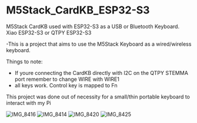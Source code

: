 # M5Stack_CardKB_ESP32-S3
M5Stack CardKB used with ESP32-S3 as a USB or Bluetooth Keyboard. Xiao ESP32-S3 or QTPY ESP32-S3

-This is a project that aims to use the M5Stack Keyboard as a wired/wireless keyboard. 

Things to note:
- If youre connecting the CardKB directly with I2C on the QTPY STEMMA port remember to change WIRE with WIRE1
- all keys work. Control key is mapped to Fn
  
This project was done out of necessity for a small/thin portable keyboard to interact with my Pi

![IMG_8416](https://github.com/user-attachments/assets/289f7913-a9fc-486d-bf1b-debdabb3f4c5)
![IMG_8414](https://github.com/user-attachments/assets/165ebaf3-08c9-4b40-aa64-06ac540f2bc7)
![IMG_8420](https://github.com/user-attachments/assets/28b73ea8-118a-4fd1-8a1b-0cd1b061b99d)
![IMG_8425](https://github.com/user-attachments/assets/df59eba5-c030-4fd0-821c-b4dbe8fcf2bd)
